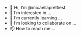 - 👋 Hi, I’m @micaellaprettiest
- 👀 I’m interested in ...
- 🌱 I’m currently learning ...
- 💞️ I’m looking to collaborate on ...
- 📫 How to reach me ...

<!---
micaellaprettiest/micaellaprettiest is a ✨ special ✨ repository because its `README.md` (this file) appears on your GitHub profile.
You can click the Preview link to take a look at your changes.
--->
